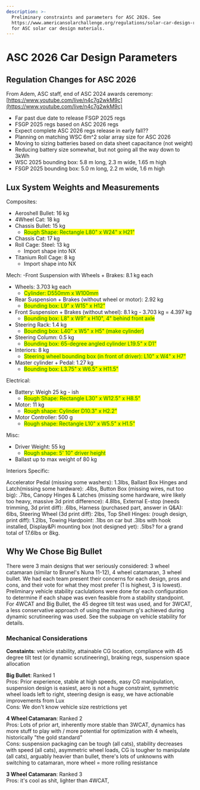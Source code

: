 ```yaml
---
description: >-
  Preliminary constraints and parameters for ASC 2026. See
  https://www.americansolarchallenge.org/regulations/solar-car-design-reference-material/
  for ASC solar car design materials.
---
```


# ASC 2026 Car Design Parameters

## Regulation Changes for ASC 2026

From Adem, ASC staff, end of ASC 2024 awards ceremony:[https://www.youtube.com/live/n4c7g2wkM9c](https://www.youtube.com/live/n4c7g2wkM9c)

* Far past due date to release FSGP 2025 regs
* FSGP 2025 regs based on ASC 2026 regs
* Expect complete ASC 2026 regs release in early fall??
* Planning on matching WSC 6m^2 solar array size for ASC 2026
* Moving to sizing batteries based on data sheet capacitance (not weight)
* Reducing battery size somewhat, but not going all the way down to 3kWh
* WSC 2025 bounding box: 5.8 m long, 2.3 m wide, 1.65 m high
* FSGP 2025 bounding box: 5.0 m long, 2.2 m wide, 1.6 m high



## Lux System Weights and Measurements&#x20;

Composites:

* Aeroshell Bullet: 16 kg
* 4Wheel Cat: 18 kg
* Chassis Bullet: 15 kg
  * <mark style="color:green;">Rough Shape: Rectangle L80" x W24" x H21"</mark>
* Chassis Cat: 17 kg&#x20;
* Roll Cage: Steel: 13 kg
  * Import shape into NX
* Titanium Roll Cage: 8 kg
  * Import shape into NX

Mech: -Front Suspension with Wheels + Brakes: 8.1 kg each

* Wheels: 3.703 kg each
  * <mark style="color:green;">Cylinder: D550mm x W100mm</mark>
* Rear Suspension + Brakes (without wheel or motor): 2.92 kg
  * <mark style="color:green;">Bounding box: L9" x W15" x H12"</mark>
* Front Suspension + Brakes (without wheel): 8.1 kg - 3.703 kg = 4.397 kg
  * <mark style="color:green;">Bounding box: L8" x W9" x H10", 4" behind front axle</mark>
* Steering Rack: 1.4 kg
  * <mark style="color:green;">Bounding box: L40" x W5" x H5" (make cylinder)</mark>
* Steering Column: 0.5 kg
  * <mark style="color:green;">Bounding box: 65-degree angled cylinder L19.5" x D1"</mark>
* Interiors: 8 kg
  * <mark style="color:green;">Steering wheel bounding box (in front of driver): L10" x W4" x H7"</mark>
* Master cylinder + Pedal: 1.27 kg
  * <mark style="color:green;">Bounding box: L3.75" x W6.5" x H11.5"</mark>

Electrical:

* Battery: Weigh 25 kg - ish
  * <mark style="color:green;">Rough Shape: Rectangle L30" x W12.5" x H8.5"</mark>
* Motor: 11 kg&#x20;
  * <mark style="color:green;">Rough shape: Cylinder D10.3" x H2.2"</mark>
* Motor Controller: 500 g
  * <mark style="color:green;">Rough shape: Rectangle L10" x W5.5" x H1.5"</mark>

Misc:

* Driver Weight: 55 kg
  * <mark style="color:green;">Rough shape: 5' 10" driver height</mark>
* Ballast up to max weight of 80 kg

Interiors Specific:

Accelerator Pedal (missing some washers): 1.3lbs, Ballast Box Hinges and Latch(missing some hardware): .4lbs, Button Box (missing wires, nut too big): .7lbs, Canopy Hinges & Latches (missing some hardware, wire likely too heavy, massive 3d print difference): 4.8lbs, External E-stop (needs trimming, 3d print diff): .6lbs, Harness (purchased part, answer in Q\&A): 6lbs, Steering Wheel (3d print diff): 2lbs, Top Shell Hinges: (rough design, print diff): 1.2lbs, Towing Hardpoint: .1lbs on car but .3lbs with hook installed, Display\&Pi mounting box (not designed yet): .5lbs? for a grand total of 17.6lbs or 8kg.



## Why We Chose Big Bullet

There were 3 main designs that wer seriously considered: 3 wheel catamaran (similar to Brunel's Nuna 11-12), 4 wheel catamaran, 3 wheel bullet. We had each team present their concerns for each design, pros and cons, and their vote for what they most prefer (1 is highest, 3 is lowest). Preliminary vehicle stability caclulations were done for each configuration to determine if each shape was even feasible from a stability standpoint. For 4WCAT and Big Bullet, the 45 degree tilt test was used, and for 3WCAT, a less conservative approach of using the maximum g's achieved during dynamic scrutineering was used. See the subpage on vehicle stability for details.

### Mechanical Considerations

**Constaints**: vehicle stability, attainable CG location, compliance with 45 degree tilt test (or dynamic scrutineering), braking regs, suspension space allocation

**Big Bullet**: Ranked 1\
Pros: Prior experience, stable at high speeds, easy CG manipulation, suspension design is easiest, aero is not a huge constraint, symmetric wheel loads left to right, steering design is easy, we have actionable improvements from Lux\
Cons: We don't know vehicle size restrictions yet

**4 Wheel Catamaran**: Ranked 2\
Pros: Lots of prior art, inherently more stable than 3WCAT, dynamics has more stuff to play with / more potential for optimization with 4 wheels, historically "the gold standard"\
Cons: suspension packaging can be tough (all cats), stability decreases with speed (all cats), asymmetric wheel loads, CG is tougher to manipulate (all cats), arguably heavier than bullet, there's lots of unknowns with switching to catamaran, more wheel = more rolling resistance

**3 Wheel Catamaran**: Ranked 3\
Pros: it's cool as shit, lighter than 4WCAT,&#x20;

